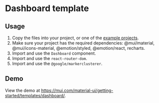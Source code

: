 # Dashboard template

## Usage

<!-- #default-branch-switch -->

1. Copy the files into your project, or one of the [example projects](https://github.com/mui/material-ui/tree/master/examples).
2. Make sure your project has the required dependencies: @mui/material, @mui/icons-material, @emotion/styled, @emotion/react, recharts.
3. Import and use the `Dashboard` component.
4. Import and use the `react-router-dom`.
5. Import and use the `@google/markerclusterer`.

## Demo

<!-- #default-branch-switch -->

View the demo at https://mui.com/material-ui/getting-started/templates/dashboard/.
